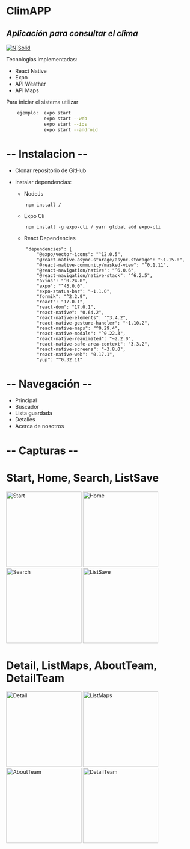 # ClimAPP
## _Aplicación para consultar el clima_

[![N|Solid](https://miro.medium.com/max/1400/1*safAvjgR68qpQCreDTOcYA.png)](https://reactnative.dev/)



Tecnologias implementadas:
* React Native
* Expo
* API Weather
* API Maps


Para iniciar el sistema  utilizar 
```bash
    ejemplo:  expo start
              expo start --web
              expo start --ios
              expo start --android
```

#  -- Instalacion --   

* Clonar repositorio de GitHub
* Instalar dependencias:

    * NodeJs
    ```bsh
        npm install /
    ```
   
    * Expo Cli
    ```bsh
        npm install -g expo-cli / yarn global add expo-cli
    ```
    * React Dependencies
    ```
        "dependencies": {
            "@expo/vector-icons": "^12.0.5",
            "@react-native-async-storage/async-storage": "~1.15.0",
            "@react-native-community/masked-view": "^0.1.11",
            "@react-navigation/native": "^6.0.6",
            "@react-navigation/native-stack": "^6.2.5",
            "axios": "^0.24.0",
            "expo": "^43.0.0",
            "expo-status-bar": "~1.1.0",
            "formik": "^2.2.9",
            "react": "17.0.1",
            "react-dom": "17.0.1",
            "react-native": "0.64.2",
            "react-native-elements": "^3.4.2",
            "react-native-gesture-handler": "~1.10.2",
            "react-native-maps": "^0.29.4",
            "react-native-modals": "^0.22.3",
            "react-native-reanimated": "~2.2.0",
            "react-native-safe-area-context": "3.3.2",
            "react-native-screens": "~3.8.0",
            "react-native-web": "0.17.1",
            "yup": "^0.32.11"
    ```

 #  -- Navegación --   
 
 * Principal 
 * Buscador
 * Lista guardada
 * Detalles
 * Acerca de nosotros

 #  -- Capturas -- 
 <div>
    <h1>Start, Home, Search, ListSave</h1>
    <img src="https://raw.githubusercontent.com/MendietaSergio/App-Clima-IBM-CAC/main/assets/backgroundImages/capturas/StartApp.jpeg" alt="Start" width="200"/>
    <img src="https://github.com/MendietaSergio/App-Clima-IBM-CAC/blob/main/assets/backgroundImages/capturas/Home.jpeg?raw=true" alt="Home" width="200"/>
    <img src="https://github.com/MendietaSergio/App-Clima-IBM-CAC/blob/main/assets/backgroundImages/capturas/Search.jpeg?raw=true" alt="Search" width="200"/>
    <img src="https://github.com/MendietaSergio/App-Clima-IBM-CAC/blob/main/assets/backgroundImages/capturas/ListSave.jpeg?raw=true" alt="ListSave" width="200"/>
</div>
    
    
 <div>
    <h1>Detail, ListMaps, AboutTeam, DetailTeam</h1>
    <img src="https://github.com/MendietaSergio/App-Clima-IBM-CAC/blob/main/assets/backgroundImages/capturas/Detail.jpeg?raw=true" alt="Detail" width="200"/>
    <img src="https://github.com/MendietaSergio/App-Clima-IBM-CAC/blob/main/assets/backgroundImages/capturas/ListMap.jpeg?raw=true" alt="ListMaps" width="200"/>
    <img src="https://github.com/MendietaSergio/App-Clima-IBM-CAC/blob/main/assets/backgroundImages/capturas/AboutTeam.jpeg?raw=true" alt="AboutTeam" width="200"/>
    <img src="https://github.com/MendietaSergio/App-Clima-IBM-CAC/blob/main/assets/backgroundImages/capturas/DetailTeam.jpeg?raw=true" alt="DetailTeam" width="200"/>
</div>
    

